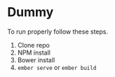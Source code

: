 # Dummy

To run properly follow these steps.

1. Clone repo
2. NPM install
3. Bower install
4. `ember serve` or `ember build`

